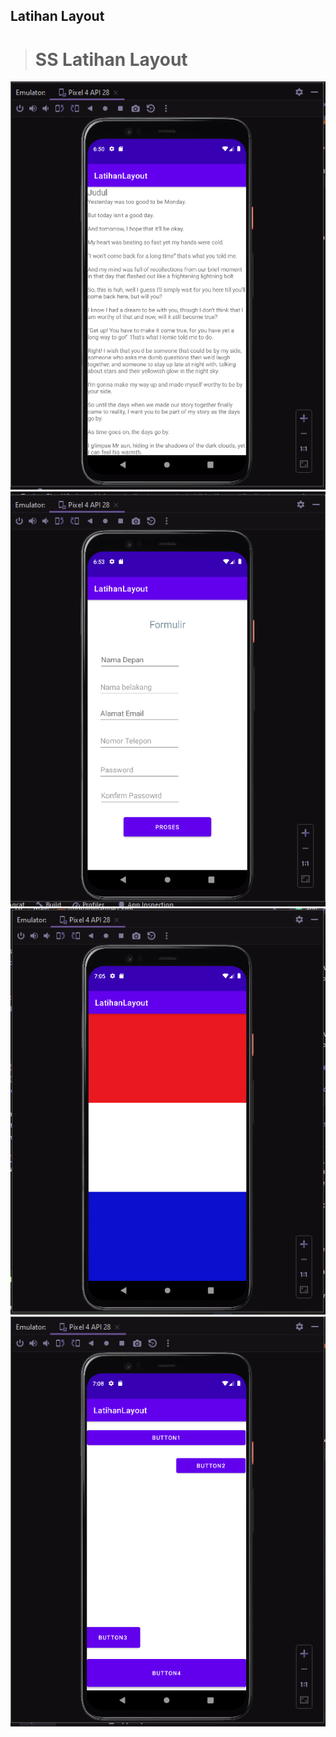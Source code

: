 ## Latihan Layout

> # SS Latihan Layout
![ssan](https://github.com/AkuraDiary/LatihanAndroidSekolah/blob/main/ssan/ssan%20_latihan_layout1.png)
![ssan](https://github.com/AkuraDiary/LatihanAndroidSekolah/blob/main/ssan/ssan%20_latihan_layout2.png)
![ssan](https://github.com/AkuraDiary/LatihanAndroidSekolah/blob/main/ssan/ssan%20_latihan_layout3.png)
![ssan](https://github.com/AkuraDiary/LatihanAndroidSekolah/blob/main/ssan/ssan%20_latihan_layout4.png)
